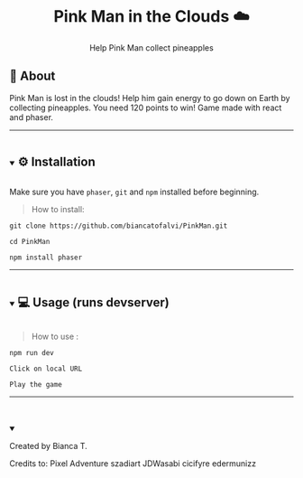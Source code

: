 
<p align="center">
  <h1 align="center">Pink Man in the Clouds ☁️</h1>
  <p align="center">
     Help Pink Man collect pineapples
  </p>
</p>

## 🚀 About

<p> Pink Man is lost in the clouds! Help him gain energy to go down on Earth by collecting pineapples. You need 120 points to win! Game made with react and phaser. </p>

---

<details open="open">
  <summary><h2 style="display: inline-block"> ⚙️ Installation </h2></summary>

Make sure you have `phaser`, `git` and `npm` installed before beginning.

> How to install:

```
git clone https://github.com/biancatofalvi/PinkMan.git

cd PinkMan

npm install phaser

```

</details>

---

<details open="open">
  <summary><h2 style="display: inline-block"> 💻 Usage (runs devserver)
</h2></summary>

> How to use :

```
npm run dev

Click on local URL

Play the game

```

</details>

---

<details open="open">
  <summary><h2 style="display: inline-block"> 

</h2></summary>

Created by Bianca T. 

Credits to:
Pixel Adventure
szadiart
JDWasabi
cicifyre
edermunizz

</details>
